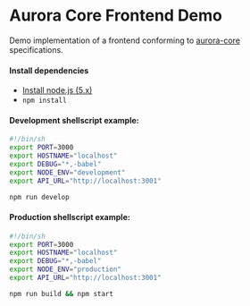 Aurora Core Frontend Demo
=========================

Demo implementation of a frontend conforming to [aurora-core](https://github.com/soldotno/aurora-core) specifications.

#### Install dependencies
* [Install node.js (5.x)](https://nodejs.org/)
* `npm install`

#### Development shellscript example:
```sh
#!/bin/sh
export PORT=3000
export HOSTNAME="localhost"
export DEBUG="*,-babel"
export NODE_ENV="development"
export API_URL="http://localhost:3001"

npm run develop
```

#### Production shellscript example:
```sh
#!/bin/sh
export PORT=3000
export HOSTNAME="localhost"
export DEBUG="*,-babel"
export NODE_ENV="production"
export API_URL="http://localhost:3001"

npm run build && npm start
```

